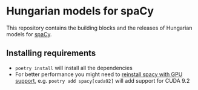 # Hungarian models for spaCy

This repository contains the building blocks and the releases of Hungarian models for [spaCy](https://spacy.io).

## Installing requirements

- `poetry install` will install all the dependencies
- For better performance you might need to [reinstall spacy with GPU support](https://spacy.io/usage), e.g. `poetry add spacy[cuda92]` will add support for CUDA 9.2